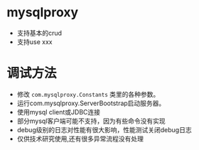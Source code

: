 # mysqlproxy

* 支持基本的crud
* 支持use xxx

# 调试方法
* 修改 `com.mysqlproxy.Constants` 类里的各种参数。
* 运行com.mysqlproxy.ServerBootstrap启动服务器。
* 使用mysql client或JDBC连接
* 部分mysql客户端可能不支持，因为有些命令没有实现
* debug级别的日志对性能有很大影响，性能测试关闭debug日志
* 仅供技术研究使用,还有很多异常流程没有处理



